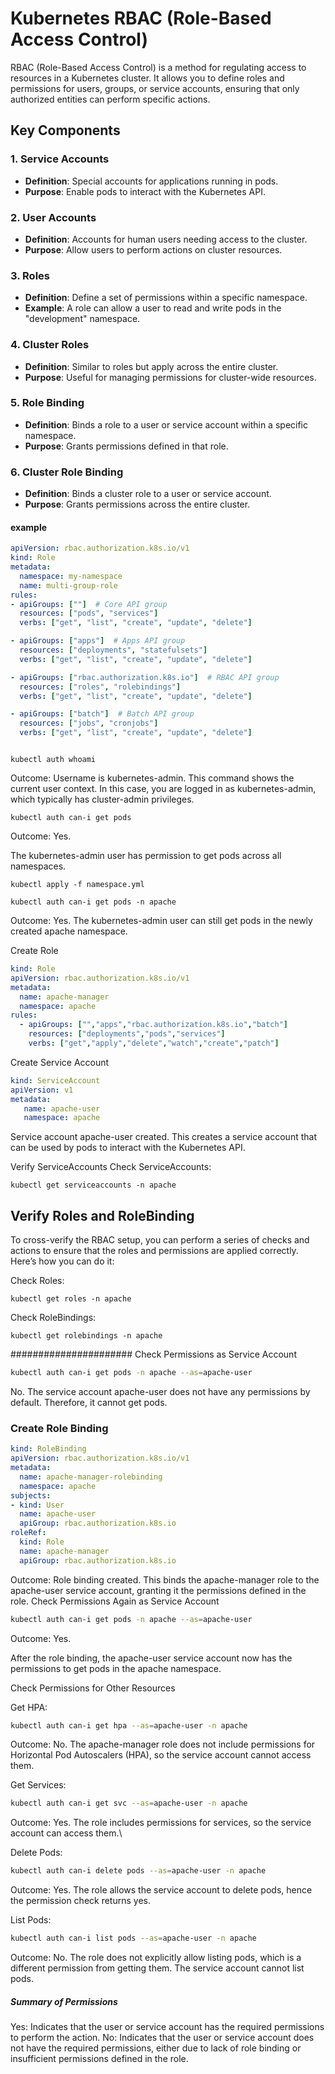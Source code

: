 

# Kubernetes RBAC (Role-Based Access Control)

RBAC (Role-Based Access Control) is a method for regulating access to resources in a Kubernetes cluster. It allows you to define roles and permissions for users, groups, or service accounts, ensuring that only authorized entities can perform specific actions.

## Key Components

### 1. Service Accounts
- **Definition**: Special accounts for applications running in pods.
- **Purpose**: Enable pods to interact with the Kubernetes API.

### 2. User Accounts
- **Definition**: Accounts for human users needing access to the cluster.
- **Purpose**: Allow users to perform actions on cluster resources.

### 3. Roles
- **Definition**: Define a set of permissions within a specific namespace.
- **Example**: A role can allow a user to read and write pods in the "development" namespace.

### 4. Cluster Roles
- **Definition**: Similar to roles but apply across the entire cluster.
- **Purpose**: Useful for managing permissions for cluster-wide resources.

### 5. Role Binding
- **Definition**: Binds a role to a user or service account within a specific namespace.
- **Purpose**: Grants permissions defined in that role.

### 6. Cluster Role Binding
- **Definition**: Binds a cluster role to a user or service account.
- **Purpose**: Grants permissions across the entire cluster.




#### example
```yml
apiVersion: rbac.authorization.k8s.io/v1
kind: Role
metadata:
  namespace: my-namespace
  name: multi-group-role
rules:
- apiGroups: [""]  # Core API group
  resources: ["pods", "services"]
  verbs: ["get", "list", "create", "update", "delete"]

- apiGroups: ["apps"]  # Apps API group
  resources: ["deployments", "statefulsets"]
  verbs: ["get", "list", "create", "update", "delete"]

- apiGroups: ["rbac.authorization.k8s.io"]  # RBAC API group
  resources: ["roles", "rolebindings"]
  verbs: ["get", "list", "create", "update", "delete"]

- apiGroups: ["batch"]  # Batch API group
  resources: ["jobs", "cronjobs"]
  verbs: ["get", "list", "create", "update", "delete"]



```
```
kubectl auth whoami
```

Outcome:
Username is kubernetes-admin.
This command shows the current user context. In this case, you are logged in as kubernetes-admin, which typically has cluster-admin privileges.


```
kubectl auth can-i get pods
```
Outcome: Yes.

The kubernetes-admin user has permission to get pods across all namespaces.




```
kubectl apply -f namespace.yml
```
```
kubectl auth can-i get pods -n apache
```
Outcome: Yes.
 The kubernetes-admin user can still get pods in the newly created apache namespace.



Create Role

```yaml
kind: Role
apiVersion: rbac.authorization.k8s.io/v1
metadata:
  name: apache-manager
  namespace: apache
rules:
  - apiGroups: ["","apps","rbac.authorization.k8s.io","batch"]
    resources: ["deployments","pods","services"]
    verbs: ["get","apply","delete","watch","create","patch"]


```


Create Service Account

```yaml
kind: ServiceAccount
apiVersion: v1
metadata:
   name: apache-user
   namespace: apache
```


Service account apache-user created.
 This creates a service account that can be used by pods to interact with the Kubernetes API.
 
Verify ServiceAccounts
Check ServiceAccounts:
```
kubectl get serviceaccounts -n apache
```



## Verify Roles and RoleBinding
To cross-verify the RBAC setup, you can perform a series of checks and actions to ensure that the roles and permissions are applied correctly. Here’s how you can do it:

Check Roles:
```
kubectl get roles -n apache
```


Check RoleBindings:
```
kubectl get rolebindings -n apache
```


######################  Check Permissions as Service Account

```bash
kubectl auth can-i get pods -n apache --as=apache-user

```
 No.
 The service account apache-user does not have any permissions by default. Therefore, it cannot get pods.




 
###   Create Role Binding

```yaml
kind: RoleBinding
apiVersion: rbac.authorization.k8s.io/v1
metadata:
  name: apache-manager-rolebinding
  namespace: apache
subjects:
- kind: User
  name: apache-user
  apiGroup: rbac.authorization.k8s.io
roleRef:
  kind: Role
  name: apache-manager
  apiGroup: rbac.authorization.k8s.io


```



Outcome: Role binding created.
This binds the apache-manager role to the apache-user service account, granting it the permissions defined in the role.
Check Permissions Again as Service Account



```bash
kubectl auth can-i get pods -n apache --as=apache-user

```
Outcome: Yes.

 After the role binding, the apache-user service account now has the permissions to get pods in the apache namespace.




Check Permissions for Other Resources

Get HPA:

```bash
kubectl auth can-i get hpa --as=apache-user -n apache
```
Outcome: No.
 The apache-manager role does not include permissions for Horizontal Pod Autoscalers (HPA), so the service account cannot access them.


 
Get Services:

```bash
kubectl auth can-i get svc --as=apache-user -n apache
```
Outcome: Yes.
 The role includes permissions for services, so the service account can access them.\

 
Delete Pods:

```bash
kubectl auth can-i delete pods --as=apache-user -n apache
```
Outcome: Yes.
 The role allows the service account to delete pods, hence the permission check returns yes.


 
List Pods:

```bash
kubectl auth can-i list pods --as=apache-user -n apache

```

Outcome: No.
 The role does not explicitly allow listing pods, which is a different permission from getting them. The service account cannot list pods.

 
##### Summary of Permissions


Yes: Indicates that the user or service account has the required permissions to perform the action.
No: Indicates that the user or service account does not have the required permissions, either due to lack of role binding or insufficient permissions defined in the role.




